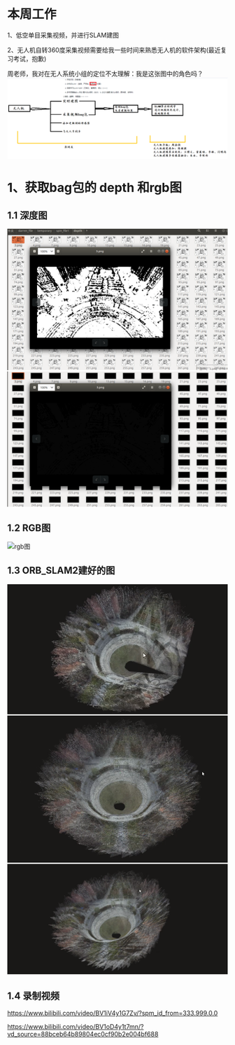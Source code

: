 # 本周工作
1、低空单目采集视频，并进行SLAM建图

2、无人机自转360度采集视频需要给我一些时间来熟悉无人机的软件架构(最近复习考试，抱歉)

周老师，我对在无人系统小组的定位不太理解：我是这张图中的角色吗？
![深度图](https://github.com/MOSEAA/ZYJ-Group/blob/main/darren_pty/pic/1666869105(1).jpg)





# 1、获取bag包的 depth 和rgb图
## 1.1 深度图
![深度图](https://github.com/ZJUT-IoCS-MAS/darren_pty/blob/main/1-UAV_SLAM_PRJ/1-pic/%E6%B7%B1%E5%BA%A6%E5%9B%BE.png)
![深度图](https://github.com/ZJUT-IoCS-MAS/darren_pty/blob/main/1-UAV_SLAM_PRJ/1-pic/%E6%B7%B1%E5%BA%A6%E5%9B%BE2.png)

## 1.2 RGB图
![rgb图]( https://github.com/ZJUT-IoCS-MAS/darren_pty/blob/main/1-UAV_SLAM_PRJ/1-pic/RGB%E5%9B%BE.png)

## 1.3 ORB_SLAM2建好的图
![rgb图]( https://github.com/ZJUT-IoCS-MAS/darren_pty/blob/main/1-UAV_SLAM_PRJ/1-pic/mapping_0.png)
![rgb图]( https://github.com/ZJUT-IoCS-MAS/darren_pty/blob/main/1-UAV_SLAM_PRJ/1-pic/mapping0.png)
![rgb图]( https://github.com/ZJUT-IoCS-MAS/darren_pty/blob/main/1-UAV_SLAM_PRJ/1-pic/mapping.png)


## 1.4 录制视频
https://www.bilibili.com/video/BV1iV4y1G7Zv/?spm_id_from=333.999.0.0

https://www.bilibili.com/video/BV1oD4y1t7mn/?vd_source=88bceb64b89804ec0cf90b2e004bf688




